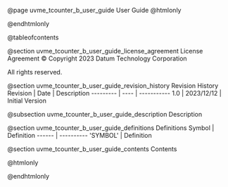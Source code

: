 @page uvme_tcounter_b_user_guide User Guide
@htmlonly
<div class="autonumbering">
@endhtmlonly


@tableofcontents


@section uvme_tcounter_b_user_guide_license_agreement License Agreement
© Copyright 2023 Datum Technology Corporation

All rights reserved.


@section uvme_tcounter_b_user_guide_revision_history Revision History
Revision  | Date | Description
--------- | ---- | -----------
1.0 | 2023/12/12 | Initial Version

@subsection uvme_tcounter_b_user_guide_description Description


@section uvme_tcounter_b_user_guide_definitions Definitions
Symbol | Definition
------ | ----------
 'SYMBOL' | Definition


@section uvme_tcounter_b_user_guide_contents Contents


@htmlonly
</div>
@endhtmlonly